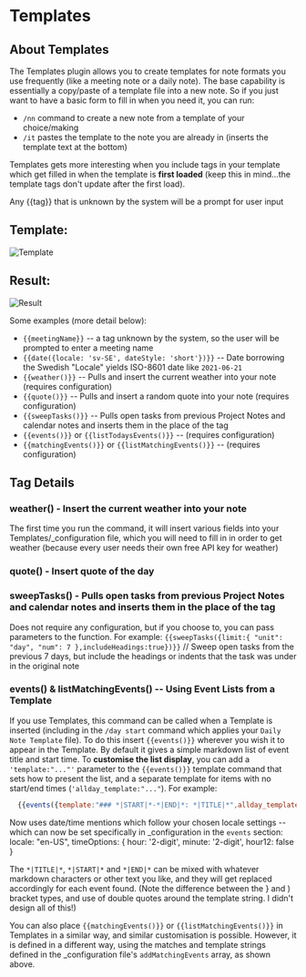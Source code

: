 # Templates

## About Templates
The Templates plugin allows you to create templates for note formats you use frequently (like a meeting note or a daily note). The base capability is essentially a copy/paste of a template file into a new note. So if you just want to have a basic form to fill in when you need it, you can run:
- `/nn` command to create a new note from a template of your choice/making
- `/it` pastes the template to the note you are already in (inserts the template text at the bottom)

Templates gets more interesting when you include tags in your template which get filled in when the template is **first loaded** (keep this in mind...the template tags don't update after the first load).

Any {{tag}} that is unknown by the system will be a prompt for user input

## Template:
![Template](https://user-images.githubusercontent.com/3582514/120062159-8dc0c880-c015-11eb-842e-80473dc663f0.png)
## Result:
![Result](https://user-images.githubusercontent.com/3582514/120062165-90bbb900-c015-11eb-8e5c-2912ff33dc87.png)

Some examples (more detail below):
- `{{meetingName}}` -- a tag unknown by the system, so the user will be prompted to enter a meeting name
- `{{date({locale: 'sv-SE', dateStyle: 'short'})}}` -- Date borrowing the Swedish "Locale" yields ISO-8601 date like `2021-06-21`
- `{{weather()}}` -- Pulls and insert the current weather into your note (requires configuration)
- `{{quote()}}` -- Pulls and insert a random quote into your note (requires configuration)
- `{{sweepTasks()}}` -- Pulls open tasks from previous Project Notes and calendar notes and inserts them in the place of the tag
- `{{events()}}` or `{{listTodaysEvents()}}` -- (requires configuration)
- `{{matchingEvents()}}` or `{{listMatchingEvents()}}` -- (requires configuration)

## Tag Details

### weather() - Insert the current weather into your note
The first time you run the command, it will insert various fields into your Templates/_configuration file, which you will need to fill in in order to get weather (because every user needs their own free API key for weather)

### quote() - Insert quote of the day

### sweepTasks() - Pulls open tasks from previous Project Notes and calendar notes and inserts them in the place of the tag
Does not require any configuration, but if you choose to, you can pass parameters to the function. For example:
`{{sweepTasks({limit:{ "unit": "day", "num": 7 },includeHeadings:true})}}`  // Sweep open tasks from the previous 7 days, but include the headings or indents that the task was under in the original note

### events() & listMatchingEvents() -- Using Event Lists from a Template
If you use Templates, this command can be called when a Template is inserted (including in the `/day start` command which applies your `Daily Note Template` file). To do this insert `{{events()}}` wherever you wish it to appear in the Template.  By default it gives a simple markdown list of event title and start time.  To **customise the list display**, you can add a `'template:"..."'` parameter to the `{{events()}}` template command that sets how to present the list, and a separate template for items with no start/end times (`'allday_template:"..."`). For example:

```javascript
  {{events({template:"### *|START|*-*|END|*: *|TITLE|*",allday_template:"### *|TITLE|*"})}}
```
Now uses date/time mentions which follow your chosen locale settings -- which can now be set specifically in _configuration in the `events` section:
   locale: "en-US",
    timeOptions: { hour: '2-digit', minute: '2-digit', hour12: false }

The `*|TITLE|*`, `*|START|*` and `*|END|*` can be mixed with whatever markdown characters or other text you like, and they will get replaced accordingly for each event found. (Note the difference between the } and ) bracket types, and use of double quotes around the template string. I didn't design all of this!)

You can also place  `{{matchingEvents()}}` or `{{listMatchingEvents()}}` in Templates in a similar way, and similar customisation is possible. However, it is defined in a different way, using the matches and template strings defined in the \_configuration file's `addMatchingEvents` array, as shown above.
